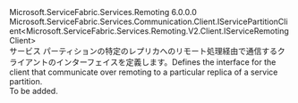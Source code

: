 <Type Name="IServiceRemotingPartitionClient" FullName="Microsoft.ServiceFabric.Services.Remoting.V2.Client.IServiceRemotingPartitionClient">
  <TypeSignature Language="C#" Value="public interface IServiceRemotingPartitionClient : Microsoft.ServiceFabric.Services.Communication.Client.IServicePartitionClient&lt;Microsoft.ServiceFabric.Services.Remoting.V2.Client.IServiceRemotingClient&gt;" />
  <TypeSignature Language="ILAsm" Value=".class public interface auto ansi abstract IServiceRemotingPartitionClient implements class Microsoft.ServiceFabric.Services.Communication.Client.IServicePartitionClient`1&lt;class Microsoft.ServiceFabric.Services.Remoting.V2.Client.IServiceRemotingClient&gt;" />
  <TypeSignature Language="DocId" Value="T:Microsoft.ServiceFabric.Services.Remoting.V2.Client.IServiceRemotingPartitionClient" />
  <TypeSignature Language="VB.NET" Value="Public Interface IServiceRemotingPartitionClient&#xA;Implements IServicePartitionClient(Of IServiceRemotingClient)" />
  <TypeSignature Language="F#" Value="type IServiceRemotingPartitionClient = interface&#xA;    interface IServicePartitionClient&lt;IServiceRemotingClient&gt;" />
  <AssemblyInfo>
    <AssemblyName>Microsoft.ServiceFabric.Services.Remoting</AssemblyName>
    <AssemblyVersion>6.0.0.0</AssemblyVersion>
  </AssemblyInfo>
  <Interfaces>
    <Interface>
      <InterfaceName>Microsoft.ServiceFabric.Services.Communication.Client.IServicePartitionClient&lt;Microsoft.ServiceFabric.Services.Remoting.V2.Client.IServiceRemotingClient&gt;</InterfaceName>
    </Interface>
  </Interfaces>
  <Docs>
    <summary>
            <span data-ttu-id="45823-101">サービス パーティションの特定のレプリカへのリモート処理経由で通信するクライアントのインターフェイスを定義します。</span><span class="sxs-lookup"><span data-stu-id="45823-101">Defines the interface for the client that communicate over remoting to a particular replica of a service partition.</span></span>
            </summary>
    <remarks>To be added.</remarks>
  </Docs>
  <Members />
</Type>